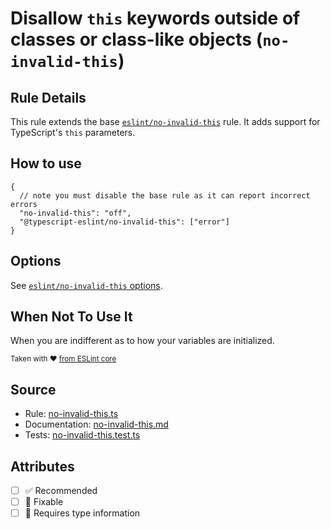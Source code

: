 # Disallow `this` keywords outside of classes or class-like objects (`no-invalid-this`)

## Rule Details

This rule extends the base [`eslint/no-invalid-this`](https://eslint.org/docs/rules/no-invalid-this) rule.
It adds support for TypeScript's `this` parameters.

## How to use

```jsonc
{
  // note you must disable the base rule as it can report incorrect errors
  "no-invalid-this": "off",
  "@typescript-eslint/no-invalid-this": ["error"]
}
```

## Options

See [`eslint/no-invalid-this` options](https://eslint.org/docs/rules/no-invalid-this#options).

## When Not To Use It

When you are indifferent as to how your variables are initialized.

<sup>

Taken with ❤️ [from ESLint core](https://github.com/eslint/eslint/blob/main/docs/rules/no-invalid-this.md)

</sup>

## Source

- Rule: [no-invalid-this.ts](https://github.com/typescript-eslint/typescript-eslint/blob/main/packages/eslint-plugin/src/rules/no-invalid-this.ts)
- Documentation: [no-invalid-this.md](https://github.com/typescript-eslint/typescript-eslint/blob/main/packages/eslint-plugin/docs/rules/no-invalid-this.md)
- Tests: [no-invalid-this.test.ts](https://github.com/typescript-eslint/typescript-eslint/blob/main/packages/eslint-plugin/tests/rules/no-invalid-this.test.ts)

## Attributes

- [ ] ✅ Recommended
- [ ] 🔧 Fixable
- [ ] 💭 Requires type information
